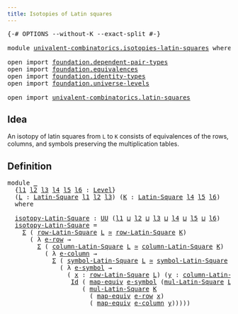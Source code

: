 ```yaml
---
title: Isotopies of Latin squares
---
```


<pre class="Agda"><a id="52" class="Symbol">{-#</a> <a id="56" class="Keyword">OPTIONS</a> <a id="64" class="Pragma">--without-K</a> <a id="76" class="Pragma">--exact-split</a> <a id="90" class="Symbol">#-}</a>

<a id="95" class="Keyword">module</a> <a id="102" href="univalent-combinatorics.isotopies-latin-squares.html" class="Module">univalent-combinatorics.isotopies-latin-squares</a> <a id="150" class="Keyword">where</a>

<a id="157" class="Keyword">open</a> <a id="162" class="Keyword">import</a> <a id="169" href="foundation.dependent-pair-types.html" class="Module">foundation.dependent-pair-types</a>
<a id="201" class="Keyword">open</a> <a id="206" class="Keyword">import</a> <a id="213" href="foundation.equivalences.html" class="Module">foundation.equivalences</a>
<a id="237" class="Keyword">open</a> <a id="242" class="Keyword">import</a> <a id="249" href="foundation.identity-types.html" class="Module">foundation.identity-types</a>
<a id="275" class="Keyword">open</a> <a id="280" class="Keyword">import</a> <a id="287" href="foundation.universe-levels.html" class="Module">foundation.universe-levels</a>

<a id="315" class="Keyword">open</a> <a id="320" class="Keyword">import</a> <a id="327" href="univalent-combinatorics.latin-squares.html" class="Module">univalent-combinatorics.latin-squares</a>
</pre>
## Idea

An isotopy of latin squares from `L` to `K` consists of equivalences of the rows, columns, and symbols preserving the multiplication tables.

## Definition

<pre class="Agda"><a id="544" class="Keyword">module</a> <a id="551" href="univalent-combinatorics.isotopies-latin-squares.html#551" class="Module">_</a>
  <a id="555" class="Symbol">{</a><a id="556" href="univalent-combinatorics.isotopies-latin-squares.html#556" class="Bound">l1</a> <a id="559" href="univalent-combinatorics.isotopies-latin-squares.html#559" class="Bound">l2</a> <a id="562" href="univalent-combinatorics.isotopies-latin-squares.html#562" class="Bound">l3</a> <a id="565" href="univalent-combinatorics.isotopies-latin-squares.html#565" class="Bound">l4</a> <a id="568" href="univalent-combinatorics.isotopies-latin-squares.html#568" class="Bound">l5</a> <a id="571" href="univalent-combinatorics.isotopies-latin-squares.html#571" class="Bound">l6</a> <a id="574" class="Symbol">:</a> <a id="576" href="Agda.Primitive.html#597" class="Postulate">Level</a><a id="581" class="Symbol">}</a>
  <a id="585" class="Symbol">(</a><a id="586" href="univalent-combinatorics.isotopies-latin-squares.html#586" class="Bound">L</a> <a id="588" class="Symbol">:</a> <a id="590" href="univalent-combinatorics.latin-squares.html#765" class="Function">Latin-Square</a> <a id="603" href="univalent-combinatorics.isotopies-latin-squares.html#556" class="Bound">l1</a> <a id="606" href="univalent-combinatorics.isotopies-latin-squares.html#559" class="Bound">l2</a> <a id="609" href="univalent-combinatorics.isotopies-latin-squares.html#562" class="Bound">l3</a><a id="611" class="Symbol">)</a> <a id="613" class="Symbol">(</a><a id="614" href="univalent-combinatorics.isotopies-latin-squares.html#614" class="Bound">K</a> <a id="616" class="Symbol">:</a> <a id="618" href="univalent-combinatorics.latin-squares.html#765" class="Function">Latin-Square</a> <a id="631" href="univalent-combinatorics.isotopies-latin-squares.html#565" class="Bound">l4</a> <a id="634" href="univalent-combinatorics.isotopies-latin-squares.html#568" class="Bound">l5</a> <a id="637" href="univalent-combinatorics.isotopies-latin-squares.html#571" class="Bound">l6</a><a id="639" class="Symbol">)</a>
  <a id="643" class="Keyword">where</a>
  
  <a id="654" href="univalent-combinatorics.isotopies-latin-squares.html#654" class="Function">isotopy-Latin-Square</a> <a id="675" class="Symbol">:</a> <a id="677" href="foundation-core.universe-levels.html#235" class="Primitive">UU</a> <a id="680" class="Symbol">(</a><a id="681" href="univalent-combinatorics.isotopies-latin-squares.html#556" class="Bound">l1</a> <a id="684" href="Agda.Primitive.html#810" class="Primitive Operator">⊔</a> <a id="686" href="univalent-combinatorics.isotopies-latin-squares.html#559" class="Bound">l2</a> <a id="689" href="Agda.Primitive.html#810" class="Primitive Operator">⊔</a> <a id="691" href="univalent-combinatorics.isotopies-latin-squares.html#562" class="Bound">l3</a> <a id="694" href="Agda.Primitive.html#810" class="Primitive Operator">⊔</a> <a id="696" href="univalent-combinatorics.isotopies-latin-squares.html#565" class="Bound">l4</a> <a id="699" href="Agda.Primitive.html#810" class="Primitive Operator">⊔</a> <a id="701" href="univalent-combinatorics.isotopies-latin-squares.html#568" class="Bound">l5</a> <a id="704" href="Agda.Primitive.html#810" class="Primitive Operator">⊔</a> <a id="706" href="univalent-combinatorics.isotopies-latin-squares.html#571" class="Bound">l6</a><a id="708" class="Symbol">)</a>
  <a id="712" href="univalent-combinatorics.isotopies-latin-squares.html#654" class="Function">isotopy-Latin-Square</a> <a id="733" class="Symbol">=</a>
    <a id="739" href="foundation-core.dependent-pair-types.html#515" class="Record">Σ</a> <a id="741" class="Symbol">(</a> <a id="743" href="univalent-combinatorics.latin-squares.html#1305" class="Function">row-Latin-Square</a> <a id="760" href="univalent-combinatorics.isotopies-latin-squares.html#586" class="Bound">L</a> <a id="762" href="foundation-core.equivalences.html#1621" class="Function Operator">≃</a> <a id="764" href="univalent-combinatorics.latin-squares.html#1305" class="Function">row-Latin-Square</a> <a id="781" href="univalent-combinatorics.isotopies-latin-squares.html#614" class="Bound">K</a><a id="782" class="Symbol">)</a>
      <a id="790" class="Symbol">(</a> <a id="792" class="Symbol">λ</a> <a id="794" href="univalent-combinatorics.isotopies-latin-squares.html#794" class="Bound">e-row</a> <a id="800" class="Symbol">→</a>
        <a id="810" href="foundation-core.dependent-pair-types.html#515" class="Record">Σ</a> <a id="812" class="Symbol">(</a> <a id="814" href="univalent-combinatorics.latin-squares.html#1515" class="Function">column-Latin-Square</a> <a id="834" href="univalent-combinatorics.isotopies-latin-squares.html#586" class="Bound">L</a> <a id="836" href="foundation-core.equivalences.html#1621" class="Function Operator">≃</a> <a id="838" href="univalent-combinatorics.latin-squares.html#1515" class="Function">column-Latin-Square</a> <a id="858" href="univalent-combinatorics.isotopies-latin-squares.html#614" class="Bound">K</a><a id="859" class="Symbol">)</a>
          <a id="871" class="Symbol">(</a> <a id="873" class="Symbol">λ</a> <a id="875" href="univalent-combinatorics.isotopies-latin-squares.html#875" class="Bound">e-column</a> <a id="884" class="Symbol">→</a>
            <a id="898" href="foundation-core.dependent-pair-types.html#515" class="Record">Σ</a> <a id="900" class="Symbol">(</a> <a id="902" href="univalent-combinatorics.latin-squares.html#1740" class="Function">symbol-Latin-Square</a> <a id="922" href="univalent-combinatorics.isotopies-latin-squares.html#586" class="Bound">L</a> <a id="924" href="foundation-core.equivalences.html#1621" class="Function Operator">≃</a> <a id="926" href="univalent-combinatorics.latin-squares.html#1740" class="Function">symbol-Latin-Square</a> <a id="946" href="univalent-combinatorics.isotopies-latin-squares.html#614" class="Bound">K</a><a id="947" class="Symbol">)</a>
              <a id="963" class="Symbol">(</a> <a id="965" class="Symbol">λ</a> <a id="967" href="univalent-combinatorics.isotopies-latin-squares.html#967" class="Bound">e-symbol</a> <a id="976" class="Symbol">→</a>
                <a id="994" class="Symbol">(</a> <a id="996" href="univalent-combinatorics.isotopies-latin-squares.html#996" class="Bound">x</a> <a id="998" class="Symbol">:</a> <a id="1000" href="univalent-combinatorics.latin-squares.html#1305" class="Function">row-Latin-Square</a> <a id="1017" href="univalent-combinatorics.isotopies-latin-squares.html#586" class="Bound">L</a><a id="1018" class="Symbol">)</a> <a id="1020" class="Symbol">(</a><a id="1021" href="univalent-combinatorics.isotopies-latin-squares.html#1021" class="Bound">y</a> <a id="1023" class="Symbol">:</a> <a id="1025" href="univalent-combinatorics.latin-squares.html#1515" class="Function">column-Latin-Square</a> <a id="1045" href="univalent-combinatorics.isotopies-latin-squares.html#586" class="Bound">L</a><a id="1046" class="Symbol">)</a> <a id="1048" class="Symbol">→</a>
                 <a id="1067" href="foundation-core.identity-types.html#1767" class="Datatype">Id</a> <a id="1070" class="Symbol">(</a> <a id="1072" href="foundation-core.equivalences.html#1821" class="Function">map-equiv</a> <a id="1082" href="univalent-combinatorics.isotopies-latin-squares.html#967" class="Bound">e-symbol</a> <a id="1091" class="Symbol">(</a><a id="1092" href="univalent-combinatorics.latin-squares.html#1850" class="Function">mul-Latin-Square</a> <a id="1109" href="univalent-combinatorics.isotopies-latin-squares.html#586" class="Bound">L</a> <a id="1111" href="univalent-combinatorics.isotopies-latin-squares.html#996" class="Bound">x</a> <a id="1113" href="univalent-combinatorics.isotopies-latin-squares.html#1021" class="Bound">y</a><a id="1114" class="Symbol">))</a>
                    <a id="1137" class="Symbol">(</a> <a id="1139" href="univalent-combinatorics.latin-squares.html#1850" class="Function">mul-Latin-Square</a> <a id="1156" href="univalent-combinatorics.isotopies-latin-squares.html#614" class="Bound">K</a>
                      <a id="1180" class="Symbol">(</a> <a id="1182" href="foundation-core.equivalences.html#1821" class="Function">map-equiv</a> <a id="1192" href="univalent-combinatorics.isotopies-latin-squares.html#794" class="Bound">e-row</a> <a id="1198" href="univalent-combinatorics.isotopies-latin-squares.html#996" class="Bound">x</a><a id="1199" class="Symbol">)</a>
                      <a id="1223" class="Symbol">(</a> <a id="1225" href="foundation-core.equivalences.html#1821" class="Function">map-equiv</a> <a id="1235" href="univalent-combinatorics.isotopies-latin-squares.html#875" class="Bound">e-column</a> <a id="1244" href="univalent-combinatorics.isotopies-latin-squares.html#1021" class="Bound">y</a><a id="1245" class="Symbol">)))))</a>
</pre>